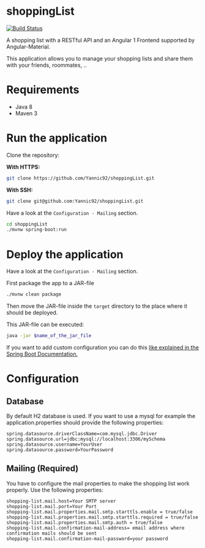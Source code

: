 # shoppingList

[![Build Status](https://travis-ci.org/Yannic92/shoppingList.svg?branch=master)](https://travis-ci.org/Yannic92/shoppingList)

A shopping list with a RESTful API and an Angular 1 Frontend
supported by Angular-Material.

This application allows you to manage your shopping lists
and share them with your friends, roommates, ..

# Requirements

* Java 8
* Maven 3

# Run the application
Clone the repository: 

**With HTTPS:**
```bash
git clone https://github.com/Yannic92/shoppingList.git
```

**With SSH:**
```bash
git clone git@github.com:Yannic92/shoppingList.git
```

Have a look at the `Configuration - Mailing` section.

```bash
cd shoppingList
./mvnw spring-boot:run
```

# Deploy the application

Have a look at the `Configuration - Mailing` section.

First package the app to a JAR-file
```bash
./mvnw clean package
```

Then move the JAR-file inside the `target` directory to
the place where it should be deployed.

This JAR-file can be executed:
```bash
java -jar $name_of_the_jar_file
```
If you want to add custom configuration you can do this [like explained in the Spring Boot Documentation.](http://docs.spring.io/spring-boot/docs/current/reference/html/boot-features-external-config.html "Spring Boot Externalized Configuration")

# Configuration

## Database

By default H2 database is used. If you want to use a mysql for
example the application.properties should provide the following properties:

```properties
spring.datasource.driverClassName=com.mysql.jdbc.Driver
spring.datasource.url=jdbc:mysql://localhost:3306/mySchema
spring.datasource.username=YourUser
spring.datasource.password=YourPassword
```

## Mailing (Required)
You have to configure the mail properties to make the shopping list
work properly. Use the following properties:

```properties
shopping-list.mail.host=Your SMTP server
shopping-list.mail.port=Your Port
shopping-list.mail.properties.mail.smtp.starttls.enable = true/false
shopping-list.mail.properties.mail.smtp.starttls.required = true/false
shopping-list.mail.properties.mail.smtp.auth = true/false
shopping-list.mail.confirmation-mail-address= email address where confirmation mails should be sent
shopping-list.mail.confirmation-mail-password=your password
```
